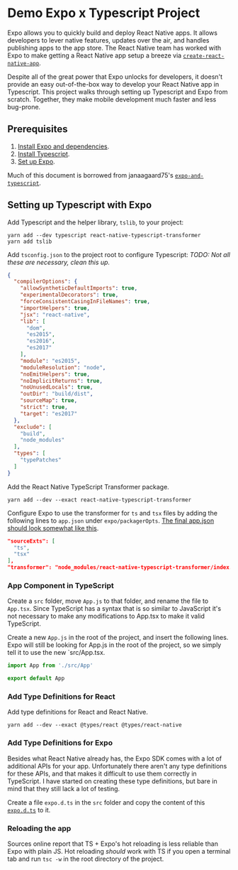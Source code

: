 # Demo Expo x Typescript Project

Expo allows you to quickly build and deploy React Native apps. It allows developers to lever native features, updates over the air, and handles publishing apps to the app store. The React Native team has worked with Expo to make getting a React Native app setup a breeze via [`create-react-native-app`](https://github.com/react-community/create-react-native-app).

Despite all of the great power that Expo unlocks for developers, it doesn't provide an easy out-of-the-box way to develop your React Native app in Typescript. This project walks through setting up Typescript and Expo from scratch. Together, they make mobile development much faster and less bug-prone.

## Prerequisites
1. [Install Expo and dependencies](https://docs.expo.io/versions/latest/introduction/installation.html).
2. [Install Typescript](https://www.typescriptlang.org/docs/handbook/typescript-in-5-minutes.html).
3. [Set up Expo](https://docs.expo.io/versions/latest/guides/up-and-running.html).

Much of this document is borrowed from janaagaard75's [`expo-and-typescript`](https://github.com/janaagaard75/expo-and-typescript).

## Setting up Typescript with Expo

Add Typescript and the helper library, `tslib`, to your project:

```
yarn add --dev typescript react-native-typescript-transformer
yarn add tslib
```

Add `tsconfig.json` to the project root to configure Typescript:
*TODO: Not all these are necessary, clean this up.*
```json
{
  "compilerOptions": {
    "allowSyntheticDefaultImports": true,
    "experimentalDecorators": true,
    "forceConsistentCasingInFileNames": true,
    "importHelpers": true,
    "jsx": "react-native",
    "lib": [
      "dom",
      "es2015",
      "es2016",
      "es2017"
    ],
    "module": "es2015",
    "moduleResolution": "node",
    "noEmitHelpers": true,
    "noImplicitReturns": true,
    "noUnusedLocals": true,
    "outDir": "build/dist",
    "sourceMap": true,
    "strict": true,
    "target": "es2017"
  },
  "exclude": [
    "build",
    "node_modules"
  ],
  "types": [
    "typePatches"
  ]
}
```

Add the React Native TypeScript Transformer package.

```shell
yarn add --dev --exact react-native-typescript-transformer
```

Configure Expo to use the transformer for `ts` and `tsx` files by adding the following lines to `app.json` under `expo/packagerOpts`. [The final app.json should look somewhat like this](https://raw.githubusercontent.com/janaagaard75/expo-and-typescript/master/app.json).

```json
"sourceExts": [
  "ts",
  "tsx"
],
"transformer": "node_modules/react-native-typescript-transformer/index.js"
```


### App Component in TypeScript

Create a `src` folder, move `App.js` to that folder, and rename the file to `App.tsx`. Since TypeScript has a syntax that is so similar to JavaScript it's not necessary to make any modifications to App.tsx to make it valid TypeScript.

Create a new `App.js` in the root of the project, and insert the following lines. Expo will still be looking for App.js in the root of the project, so we simply tell it to use the new `src/App.tsx.

```javascript
import App from './src/App'

export default App
```

### Add Type Definitions for React

Add type definitions for React and React Native.

```shell
yarn add --dev --exact @types/react @types/react-native
```

### Add Type Definitions for Expo

Besides what React Native already has, the Expo SDK comes with a lot of additional APIs for your app. Unfortunately there aren't any type definitions for these APIs, and that makes it difficult to use them correctly in TypeScript. I have started on creating these type definitions, but bare in mind that they still lack a lot of testing.

Create a file `expo.d.ts` in the `src` folder and copy the content of this [`expo.d.ts`](https://raw.githubusercontent.com/janaagaard75/expo-sdk-with-type-definitions/master/expo.d.ts) to it.

### Reloading the app
Sources online report that TS + Expo's hot reloading is less reliable than Expo with plain JS. Hot reloading _should_ work with TS if you open a terminal tab and run `tsc -w` in the root directory of the project.